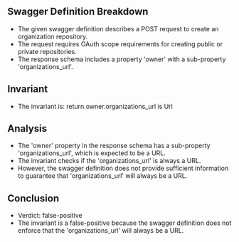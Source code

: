 ## Swagger Definition Breakdown
- The given swagger definition describes a POST request to create an organization repository.
- The request requires OAuth scope requirements for creating public or private repositories.
- The response schema includes a property 'owner' with a sub-property 'organizations_url'.

## Invariant
- The invariant is: return.owner.organizations_url is Url

## Analysis
- The 'owner' property in the response schema has a sub-property 'organizations_url', which is expected to be a URL.
- The invariant checks if the 'organizations_url' is always a URL.
- However, the swagger definition does not provide sufficient information to guarantee that 'organizations_url' will always be a URL.

## Conclusion
- Verdict: false-positive
- The invariant is a false-positive because the swagger definition does not enforce that the 'organizations_url' will always be a URL.
